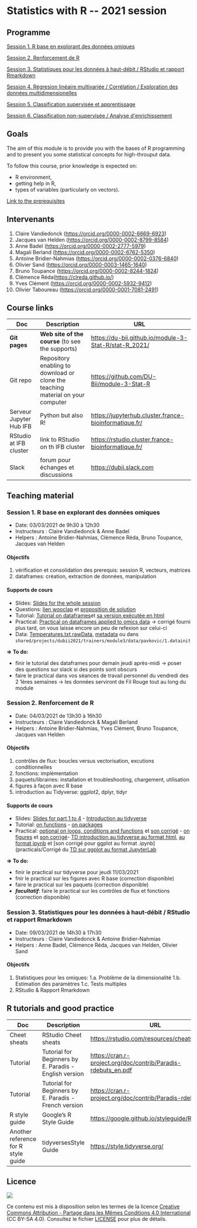 # Statistics with R -- 2021 session

## Programme

[Session 1. R base en explorant des données omiques](#session-1-r-base-en-explorant-des-données-omiques)

[Session 2. Renforcement de R](#session-2-renforcement-de-r)

[Session 3. Statistiques pour les données à haut-débit / RStudio et rapport Rmarkdown](#session-3-statistiques-pour-les-données-à-haut-débit-/-rstudio-et-rapport-rmarkdown)

[Session 4. Régresion linéaire multivariée / Corrélation / Exploration des données multidimensionelles](#session-4-régresion-linéaire-multivariée-/-corrélation-/-exploration-des-données-multidimensionelles)

[Session 5. Classification supervisée et apprentissage](#session-5-classification-supervisée-et-apprentissage)

[Session 6. Classification non-supervisée / Analyse d'enrichissement](#session-6-classification-non-supervisée-/-analyse-d'enrichissement)


## Goals

The aim of this module is to provide you with the bases of R programming and to present you some statistical concepts for high-throuput data.

To follow this course, prior knowledge is expected on: 

- R environment, 
- getting help in R,
- types of variables (particularly on vectors).

[Link to the prerequisites](<https://du-bii.github.io/accueil/activites_preparatoires/>)


## Intervenants

1. Claire Vandiedonck (<https://orcid.org/0000-0002-6669-6923>)
2. Jacques van Helden (<https://orcid.org/0000-0002-8799-8584>)
3. Anne Badel (<https://orcid.org/0000-0002-2777-5979>)
4. Magali Berland (<https://orcid.org/0000-0002-6762-5350>)
5. Antoine Bridier-Nahmias (<https://orcid.org/0000-0002-0376-6840>)
6. Olivier Sand (<https://orcid.org/0000-0003-1465-1640>)
7. Bruno Toupance (<https://orcid.org/0000-0002-8244-1824>)
8. Clémence Réda(<https://clreda.github.io/>)
9. Yves Clément (<https://orcid.org/0000-0002-5932-9412>)
10. Olivier Taboureau (<https://orcid.org/0000-0001-7081-2491>)

## Course links

| Doc | Description |URL |
|---------|---------------------------|---------------------------------------|
| **Git pages** | **Web site of the course**  (to see the supports) | <https://du-bii.github.io/module-3-Stat-R/stat-R_2021/> | 
| Git repo | Repository enabling to download or clone the teaching material on your computer | <https://github.com/DU-Bii/module-3-Stat-R> |
| Serveur Jupyter Hub IFB | Python but also R! | <https://jupyterhub.cluster.france-bioinformatique.fr/> |
| RStudio at IFB cluster | link to RStudio on th IFB cluster | <https://rstudio.cluster.france-bioinformatique.fr/> |
| Slack | forum pour échanges et discussions | <https://dubii.slack.com> |

## Teaching material

### Session 1. R base en explorant des données omiques

- Date:  03/03/2021 de 9h30 à 12h30
- Instructeurs : Claire Vandiedonck & Anne Badel  
- Helpers : Antoine Bridier-Nahmias, Clémence Réda, Bruno Toupance, Jacques van Helden 

#### Objectifs

1. vérification et consolidation des prerequis: session R, vecteurs, matrices
2. dataframes: création, extraction de données, manipulation

#### Supports de cours

- Slides: [Slides for the whole session](slides/DUBii_R_Session1_2021.pdf) 
- Questions: [lien wooclap](<https://www.wooclap.com/AIFGCO>) et [proposition de solution](scripts/session1_live.R) 
- Tutorial: [Tutorial on dataframes](tutorials/Rsession1_tuto_dataframes.ipynb)et [sa version exécutée en html](tutorials/Rsession1_tuto_dataframes_correction.html)
- Practical: [Practical on dataframes applied to omics data](practicals/Rsession1_practicals_dataframes.ipynb) -> corrigé fourni plus tard, on vous laisse encore un peu de refexion sur celui-ci
- Data: [Temperatures.txt](data/Temperatures.txt),[rawData](data/pavkovic2019_transcriptome_uuo_metadata.tsv
), [metadata](data/pavkovic2019_transcriptome_uuo_rawData.tsv) ou dans `shared/projects/dubii2021/trainers/module3/data/pavkovic/1.datainit`
 
**=> To do:**
- finir le tutorial des dataframes pour demain jeudi après-midi -> poser des questions sur slack si des points sont obscurs
- faire le practical dans vos séances de travail personnel du vendredi des 2 1ères semaines -> les données serviront de Fil Rouge tout au long du module

### Session 2. Renforcement de R

- Date:  04/03/2021 de 13h30 à 16h30
- Instructeurs : Claire Vandiedonck & Magali Berland  
- Helpers : Antoine Bridier-Nahmias, Yves Clément, Bruno Toupance, Jacques van Helden 

#### Objectifs

1. contrôles de flux: boucles versus vectorisation, excutions conditionnelles
2. fonctions: implémentation
3. paquets/librairies: installation et troubleshooting, chargement, utilisation
4. figures à façon avec R base
5. introduction au Tidyverse: ggplot2, dplyr, tidyr

#### Supports de cours

- Slides: [Slides for part 1 to 4](slides/DUBii_R_Session2_2021.pdf) - [Introduction au tidyverse](slides/2021-03-04-Intro-tidyverse.pdf)
- Tutorial: [on functions](tutorials/Rsession2_tuto_functions.ipynb) - [on packages](tutorials/Rsession2_tuto_packages.ipynb) 
- Practical: [optional on loops, conditions and functions](practicals/Rsession2_practical_loops_conditions_functions.ipynb) et [son corrigé](practicals/Rsession2_practical_loops_conditions_functions_correction.html) - [on figures](practicals/Rsession2_practicals_figures.ipynb) et [son corrigé](practicals/Rsession2_practicals_figures_correction.html)- [TD introduction au tidyverse au format html](practicals/2021-03-04-TD-Intro-tidyverse.html), [au format ipynb](practicals/TD-tidyverse-dplyr-tidyr-sujet.ipynb) et [son corrigé pour ggplot au format .ipynb](practicals/Corrigé du [TD sur ggplot au format JupyterLab](practicals/TD-tidyverse-ggplot-corrigé.ipynb)

**=> To do:**
- finir le practical sur tidyverse pour jeudi 11/03/2021 
- fnir le practical sur les figures avec R base (correction disponible)
- faire le practical sur les paquets (correction disponible)
- ***facultatif***: faire le practical sur les contrôles de flux et fonctions (correction disponible) 

### Session 3. Statistiques pour les données à haut-débit / RStudio et rapport Rmarkdown

- Date:  09/03/2021 de 14h30 à 17h30
- Instructeurs : Claire Vandiedonck & Antoine Bridier-Nahmias  
- Helpers : Anne Badel, Clémence Réda, Jacques van Helden, Olivier Sand

#### Objectifs

1. Statistiques pour les omiques:
    1.a. Problème de la dimensionalité
    1.b. Estimation des paramètres
    1.c. Tests multiples
2. RStudio & Rapport Rmarkdown

<!--

### Session 4. Régresion linéaire multivariée / Corrélation / Exploration des données multidimensionelles


### Session 5. Classification supervisée et apprentissage


### Session 6. Classification non-supervisée / Analyse d'enrichissement

-->

## R tutorials and good practice

| Doc | Description |URL |
|------------|-------------------------------|---------------------------------------|
| Cheet sheats | RStudio Cheet sheats | <https://rstudio.com/resources/cheatsheets/> |
| Tutorial | Tutorial for Beginners by E. Paradis - English version | <https://cran.r-project.org/doc/contrib/Paradis-rdebuts_en.pdf> |
| Tutorial | Tutorial for Beginners by E. Paradis - French version | <https://cran.r-project.org/doc/contrib/Paradis-rdebuts_fr.pdf> |
| R style guide | Google’s R Style Guide  | <https://google.github.io/styleguide/Rguide.html> |
| Another reference for R style guide | tidyversesStyle Guide  | <https://style.tidyverse.org/> |


## Licence

![](../img/CC-BY-SA.png)

Ce contenu est mis à disposition selon les termes de la licence [Creative Commons Attribution - Partage dans les Mêmes Conditions 4.0 International](https://creativecommons.org/licenses/by-sa/4.0/deed.fr) (CC BY-SA 4.0). Consultez le fichier [LICENSE](LICENSE) pour plus de détails.

